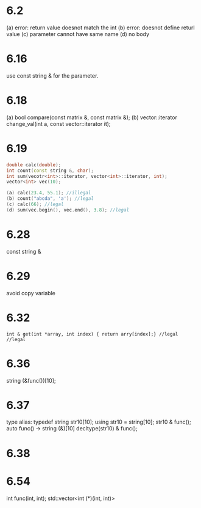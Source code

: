 # 6.2
(a) error: return value doesnot match the int
(b) error: doesnot define returl value
(c) parameter cannot have same name
(d) no body


# 6.16
use const string & for the parameter.

# 6.18
(a) bool compare(const matrix &, const matrix &);
(b) vector<int>::iterator  change_val(int a, const vector<int>::iterator  it);

# 6.19
```c++
double calc(double);
int count(const string &, char);
int sum(vecotr<int>::iterator, vector<int>::iterator, int);
vector<int> vec(10);

(a) calc(23.4, 55.1); //illegal
(b) count("abcda", 'a'); //legal
(c) calc(66); //legal
(d) sum(vec.begin(), vec.end(), 3.8); //legal


```

# 6.28
const string &

# 6.29
avoid copy variable

# 6.32
```
int & get(int *array, int index) { return arry[index];} //legal
//legal

```
# 6.36
string (&func())[10];
# 6.37
type alias:
typedef string str10[10];
using str10 = string[10];
str10 & func();
auto func() -> string (&)[10]
decltype(str10) & func();

# 6.38
# 6.54
int func(int, int);
std::vector<int (*)(int, int)>







